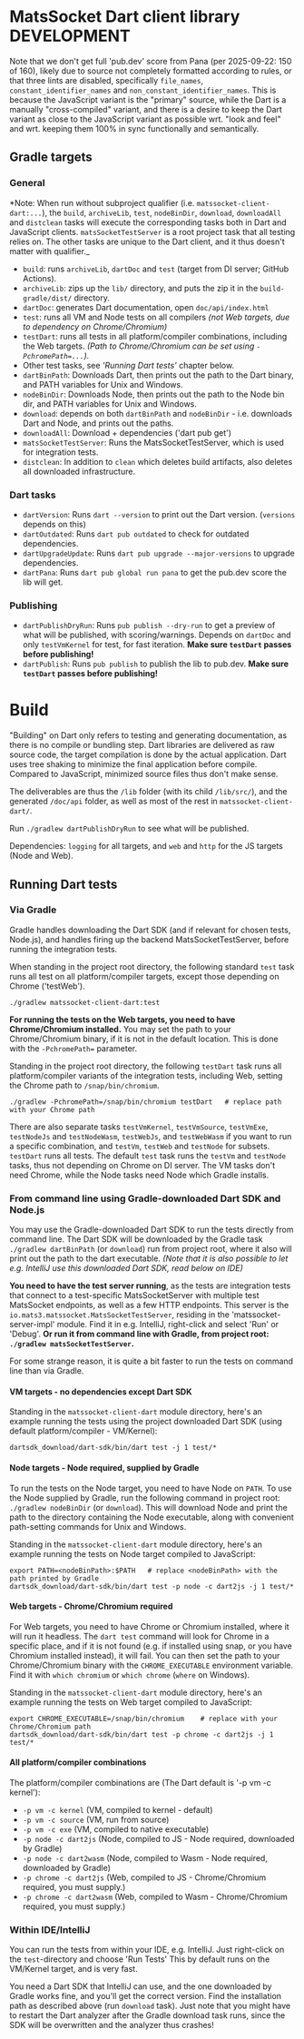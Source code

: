 # MatsSocket Dart client library DEVELOPMENT

Note that we don't get full 'pub.dev' score from Pana (per 2025-09-22: 150 of 160), likely due to source not completely
formatted according to rules, or that three lints are disabled, specifically `file_names`, `constant_identifier_names`
and `non_constant_identifier_names`. This is because the JavaScript variant is the "primary" source, while the Dart is
a manually "cross-compiled" variant, and there is a desire to keep the Dart variant as close to the JavaScript variant
as possible wrt. "look and feel" and wrt. keeping them 100% in sync functionally and semantically.

## Gradle targets

### General

*Note: When run without subproject qualifier (i.e. `matssocket-client-dart:...`), the `build`, `archiveLib`, `test`,
`nodeBinDir`, `download`, `downloadAll` and `distclean` tasks will execute the corresponding tasks both in Dart and
JavaScript clients. `matsSocketTestServer` is a root project task that all testing relies on. The other tasks are unique
to the Dart client, and it thus doesn't matter with qualifier._

* `build`: runs `archiveLib`, `dartDoc` and `test` (target from DI server; GitHub Actions).
* `archiveLib`: zips up the `lib/` directory, and puts the zip it in the `build-gradle/dist/` directory.
* `dartDoc`: generates Dart documentation, open `doc/api/index.html`
* `test`: runs all VM and Node tests on all compilers _(not Web targets, due to dependency on Chrome/Chromium)_
* `testDart`: runs all tests in all platform/compiler combinations, including the Web targets. _(Path to Chrome/Chromium
  can be set using `-PchromePath=...`)._
* Other test tasks, see _'Running Dart tests'_ chapter below.
* `dartBinPath`: Downloads Dart, then prints out the path to the Dart binary, and PATH variables for Unix and Windows.
* `nodeBinDir`: Downloads Node, then prints out the path to the Node bin dir, and PATH variables for Unix and Windows.
* `download`: depends on both `dartBinPath` and `nodeBinDir` - i.e. downloads Dart and Node, and prints out the paths. 
* `downloadAll`: Download + dependencies ('dart pub get')
* `matsSocketTestServer`: Runs the MatsSocketTestServer, which is used for integration tests.
* `distclean`: In addition to `clean` which deletes build artifacts, also deletes all downloaded infrastructure.

### Dart tasks
* `dartVersion`: Runs `dart --version` to print out the Dart version. (`versions` depends on this)
* `dartOutdated`: Runs `dart pub outdated` to check for outdated dependencies.
* `dartUpgradeUpdate`: Runs `dart pub upgrade --major-versions` to upgrade dependencies.
* `dartPana`: Runs `dart pub global run pana` to get the pub.dev score the lib will get.

### Publishing
* `dartPublishDryRun`: Runs `pub publish --dry-run` to get a preview of what will be published, with scoring/warnings.
    Depends on `dartDoc` and only `testVmKernel` for test, for fast iteration. **Make sure `testDart` passes before
    publishing!**
* `dartPublish`: Runs `pub publish` to publish the lib to pub.dev. **Make sure `testDart` passes before publishing!**

# Build

"Building" on Dart only refers to testing and generating documentation, as there is no compile or bundling step. Dart
libraries are delivered as raw source code, the target compilation is done by the actual application. Dart uses tree
shaking to minimize the final application before compile. Compared to JavaScript, minimized source files thus don't make
sense.

The deliverables are thus the `/lib` folder (with its child `/lib/src/`), and the generated `/doc/api` folder, as well
as most of the rest in `matssocket-client-dart/`.

Run `./gradlew dartPublishDryRun` to see what will be published.

Dependencies: `logging` for all targets, and `web` and `http` for the JS targets (Node and Web).

## Running Dart tests

### Via Gradle

Gradle handles downloading the Dart SDK (and if relevant for chosen tests, Node.js), and handles firing up the backend
MatsSocketTestServer, before running the integration tests.

When standing in the project root directory, the following standard `test` task runs all test on all platform/compiler
targets, except those depending on Chrome ('testWeb').
```shell
./gradlew matssocket-client-dart:test
```

**For running the tests on the Web targets, you need to have Chrome/Chromium installed.** You may set the path to your
Chrome/Chromium binary, if it is not in the default location. This is done with the `-PchromePath=` parameter.

Standing in the project root directory, the following `testDart` task runs all platform/compiler variants of the
integration tests, including Web, setting the Chrome path to `/snap/bin/chromium`.

```shell
./gradlew -PchromePath=/snap/bin/chromium testDart   # replace path with your Chrome path
```

There are also separate tasks `testVmKernel`, `testVmSource`, `testVmExe`, `testNodeJs` and `testNodeWasm`, `testWebJs`,
and `testWebWasm` if you want to run a specific combination, and `testVm`, `testWeb` and `testNode` for subsets.
`testDart` runs all tests. The default `test` task runs the `testVm` and `testNode` tasks, thus not depending on Chrome
on DI server. The VM tasks don't need Chrome, while the Node tasks need Node which Gradle installs.

### From command line using Gradle-downloaded Dart SDK and Node.js

You may use the Gradle-downloaded Dart SDK to run the tests directly from command line. The Dart SDK will be downloaded
by the Gradle task `./gradlew dartBinPath` (or `download`) run from project root, where it also will print out the path
to the dart executable. _(Note that it is also possible to let e.g. IntelliJ use this downloaded Dart SDK, read below on
IDE)_

**You need to have the test server running**, as the tests are integration tests that connect to a test-specific
MatsSocketServer with multiple test MatsSocket endpoints, as well as a few HTTP endpoints. This server is the
`io.mats3.matssocket.MatsSocketTestServer`, residing in the 'matssocket-server-impl' module. Find it in e.g. IntelliJ,
right-click and select 'Run' or 'Debug'. **Or run it from command line with Gradle, from project root:
`./gradlew matsSocketTestServer`.**

For some strange reason, it is quite a bit faster to run the tests on command line than via Gradle.

#### VM targets - no dependencies except Dart SDK

Standing in the `matssocket-client-dart` module directory, here's an example running the tests using the project
downloaded Dart SDK (using default platform/compiler - VM/Kernel):

```shell
dartsdk_download/dart-sdk/bin/dart test -j 1 test/*
```

#### Node targets - Node required, supplied by Gradle

To run the tests on the Node target, you need to have Node on `PATH`. To use the Node supplied by Gradle, run the
following command in project root: `./gradlew nodeBinDir` (or `download`). This will download Node and print the path
to the directory containing the Node executable, along with convenient path-setting commands for Unix and Windows.

Standing in the `matssocket-client-dart` module directory, here's an example running the tests on Node target compiled
to JavaScript:

```shell
export PATH=<nodeBinPath>:$PATH   # replace <nodeBinPath> with the path printed by Gradle
dartsdk_download/dart-sdk/bin/dart test -p node -c dart2js -j 1 test/*
```

#### Web targets - Chrome/Chromium required

For Web targets, you need to have Chrome or Chromium installed, where it will run it headless. The `dart test` command
will look for Chrome in a specific place, and if it is not found (e.g. if installed using snap, or you have Chromium
installed instead), it will fail. You can then set the path to your Chrome/Chromium binary with the `CHROME_EXECUTABLE`
environment variable. Find it with `which chromium` or `which chrome` (`where` on Windows).

Standing in the `matssocket-client-dart` module directory, here's an example running the tests on Web target compiled
to JavaScript:

```shell
export CHROME_EXECUTABLE=/snap/bin/chromium    # replace with your Chrome/Chromium path
dartsdk_download/dart-sdk/bin/dart test -p chrome -c dart2js -j 1 test/*
```

#### All platform/compiler combinations

The platform/compiler combinations are (The Dart default is '-p vm -c kernel'):

* `-p vm -c kernel` (VM, compiled to kernel - default)
* `-p vm -c source` (VM, run from source)
* `-p vm -c exe` (VM, compiled to native executable)
* `-p node -c dart2js` (Node, compiled to JS - Node required, downloaded by Gradle)
* `-p node -c dart2wasm` (Node, compiled to Wasm - Node required, downloaded by Gradle)
* `-p chrome -c dart2js` (Web, compiled to JS - Chrome/Chromium required, you must supply.)
* `-p chrome -c dart2wasm` (Web, compiled to Wasm - Chrome/Chromium required, you must supply.)

### Within IDE/IntelliJ

You can run the tests from within your IDE, e.g. IntelliJ. Just right-click on the `test`-directory and choose 'Run
Tests' This by default runs on the VM/Kernel target, and is very fast.

You need a Dart SDK that IntelliJ can use, and the one downloaded by Gradle works fine, and you'll get the correct
version. Find the installation path as described above (run `download` task). Just note that you might have to restart
the Dart analyzer after the Gradle download task runs, since the SDK will be overwritten and the analyzer thus crashes!
